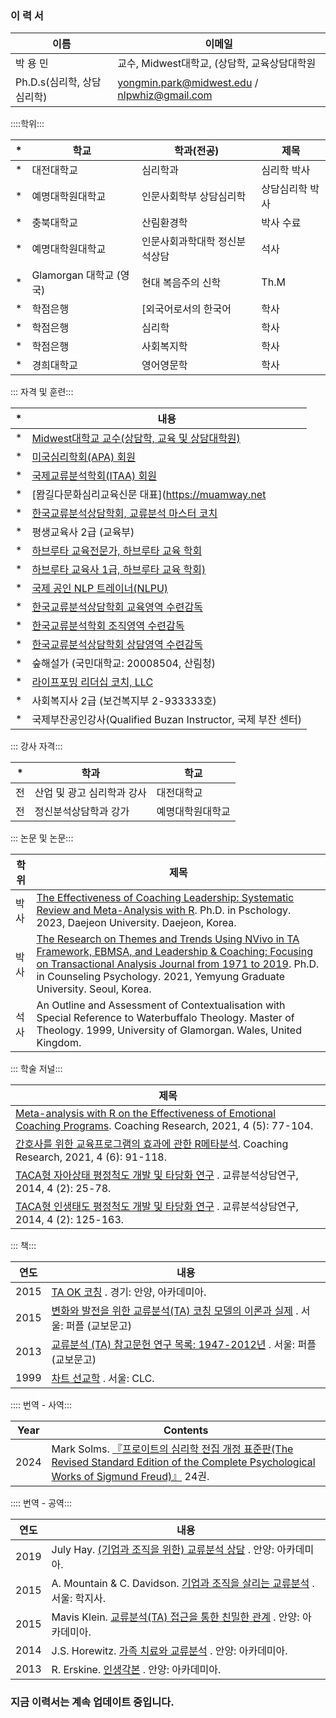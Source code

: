 ### 이 력 서 ###

이름|이메일|
|---|---|
|박 용 민|교수, Midwest대학교, (상담학, 교육상담대학원|
|Ph.D.s(심리학, 상담심리학)|yongmin.park@midwest.edu / nlpwhiz@gmail.com |

::::학위:::

|*|학교|학과(전공)|제목|
|---|---|---|---|
|*|대전대학교|심리학과|심리학 박사|
|*|예명대학원대학교|인문사회학부 상담심리학|상담심리학 박사|
|*|충북대학교|산림환경학|박사 수료
|*|예명대학원대학교 | 인문사회과학대학 정신분석상담 | 석사
|*|Glamorgan 대학교 (영국)|현대 복음주의 신학|Th.M|
|*|학점은행|[외국어로서의 한국어|학사|
|*|학점은행|심리학|학사|
|*|학점은행|사회복지학|학사|
|*|경희대학교|영어영문학|학사|

::: 자격 및 훈련:::

|*|내용|
|---|---|
|*|[Midwest대학교 교수(상담학, 교육 및 상담대학원)](https://www.midwest.edu/eng/02academic/05faculty.asp#) |
|*|[미국심리학회(APA) 회원](https://directory.apa.org/MemDirProfile?rid=phillip-park-347) |
|*|[국제교류분석학회(ITAA) 회원](https://membersarea.itaaworld.com/civicrm/profile/view?reset=1&id=21637&gid=18) |
|*|[뫔길다문화심리교육신문 대표](https://muamway.net |
|*|[한국교류분석상담학회, 교류분석 마스터 코치](https://taca.kr/new_2017_html/sub0403.php?search_gubunx=%B1%B3%B7%F9%BA%D0%BC%AE%B8%B6%BD%BA%C5%CD%C4%DA%C4%A1&search_date=&search_sido=&search_name=%B9%DA%BF%EB%B9%CE) |
|*|평생교육사 2급 (교육부)|
|*|[하브루타 교육전문가, 하브루타 교육 학회](https://cafe.naver.com/havrutaeducation/1993) |
|*|[하브루타 교육사 1급, 하브루타 교육 학회)](https://cafe.naver.com/havrutaeducation/1993) |
|*|[국제 공인 NLP 트레이너(NLPU)](https://www.nlpuniversitypress.com/gtcsessions/listmem.php?memID=965) |
|*|[한국교류분석상담학회 교육영역 수련감독](https://taca.kr/new_2017_html/sub0403.php?search_gubunx=%B1%B3%C0%B0%BF%B5%BF%AA%B1%B3%B7%F9%BA%D0%BC%AE%BC%F6%B7%C3%B0%A8%B5%B6%C0%DA&search_date=&search_sido=&search_name=%B9%DA%BF%EB%B9%CE) |
|*|[한국교류분석학회 조직영역 수련감독](https://taca.kr/new_2017_html/sub0403.php?search_gubunx=%C1%B6%C1%F7%BF%B5%BF%AAMasterTrainer&search_date=&search_sido=&search_name=%B9%DA%BF%EB%B9%CE) |
|*|[한국교류분석상담학회 상담영역 수련감독](https://taca.kr/new_2017_html/sub0403.php?search_gubunx=%BB%F3%B4%E3%BF%B5%BF%AA%B1%B3%B7%F9%BA%D0%BC%AE%BC%F6%B7%C3%B0%A8%B5%B6%C0%DA&search_date=&search_sido=&search_name=%B9%DA%BF%EB%B9%CE) |
|*|숲해설가 (국민대학교: 20008504, 산림청)|
|*|[라이프포밍 리더십 코치, LLC](https://lifeformingcoach.com/)|
|*|사회복지사 2급 (보건복지부 2-933333호)|
|*|국제부잔공인강사(Qualified Buzan Instructor, 국제 부잔 센터)|

::: 강사 자격:::

|*|학과|학교|
|---|---|---|
|전|산업 및 광고 심리학과 강사|대전대학교|
|전|정신분석상담학과 강가|예명대학원대학교|

::: 논문 및 논문:::

|학위|제목|
|---|---|
|박사|[The Effectiveness of Coaching Leadership: Systematic Review and Meta-Analysis with R](https://www.riss.kr/search/detail/DetailView.do?p_mat_type=be54d9b8bc7cdb09&control_no=db44d62eb467cc81ffe0bdc3ef48d419&keyword=). Ph.D. in Pschology. 2023, Daejeon University. Daejeon, Korea.|
|박사|[The Research on Themes and Trends Using NVivo in TA Framework, EBMSA, and Leadership & Coaching: Focusing on Transactional Analysis Journal from 1971 to 2019](https://www.riss.kr/search/detail/DetailView.do?p_mat_type=be54d9b8bc7cdb09&control_no=cdd2e96aca8fbfbaffe0bdc3ef48d419&keyword=The%20Research%20on%20Themes%20and%20Trends%20Using%20NVivo). Ph.D. in Counseling Psychology. 2021, Yemyung Graduate University. Seoul, Korea.|
|석사|An Outline and Assessment of Contextualisation with Special Reference to Waterbuffalo Theology. Master of Theology. 1999, University of Glamorgan. Wales, United Kingdom.|

::: 학술 저널:::

|제목|
|---|
|[Meta-analysis with R on the Effectiveness of Emotional Coaching Programs](https://www.riss.kr/search/detail/DetailView.do?p_mat_type=1a0202e37d52c72d&control_no=b373ff582345d4c37f7a54760bb41745&keyword=). Coaching Research, 2021, 4 (5): 77-104.|
|[간호사를 위한 교육프로그램의 효과에 관한 R메타분석](https://www.riss.kr/search/detail/DetailView.do?p_mat_type=1a0202e37d52c72d&control_no=56f597fd60b258b7b36097776a77e665&keyword=). Coaching Research, 2021, 4 (6): 91-118.|
|[TACA형 자아상태 평정척도 개발 및 타당화 연구](https://scholar.kyobobook.co.kr/file/view?downOrView=pdf&schlrCmdtcode=4050025445818&artlNum=10304397&artlName=TACA%ED%98%95%20%EC%9E%90%EC%95%84%EC%83%81%ED%83%9C%20%ED%8F%89%EC%A0%95%EC%B2%99%EB%8F%84%20%EA%B0%9C%EB%B0%9C%20%EB%B0%8F%20%ED%83%80%EB%8B%B9%ED%99%94%20%EC%97%B0%EA%B5%AC) . 교류분석상담연구, 2014, 4 (2): 25-78.|
|[TACA형 인생태도 평정척도 개발 및 타당화 연구](https://scholar.kyobobook.co.kr/file/view?downOrView=pdf&schlrCmdtcode=4050025445780&artlNum=10304400&artlName=TACA%ED%98%95%20%EC%9D%B8%EC%83%9D%ED%83%9C%EB%8F%84%20%ED%8F%89%EC%A0%95%EC%B2%99%EB%8F%84%20%EA%B0%9C%EB%B0%9C%20%EB%B0%8F%20%ED%83%80%EB%8B%B9%ED%99%94%20%EC%97%B0%EA%B5%AC) . 교류분석상담연구, 2014, 4 (2): 125-163.|

::: 책:::

|연도|내용|
|---|---|
|2015|[TA OK 코칭](https://www.riss.kr/search/detail/DetailView.do?p_mat_type=d7345961987b50bf&control_no=de34df5c136fc1f6ffe0bdc3ef48d419&keyword=) . 경기: 안양, 아카데미아.|
|2015|[변화와 발전을 위한 교류분석(TA) 코칭 모델의 이론과 실제](https://product.kyobobook.co.kr/detail/S000060601325) . 서울: 퍼플 (교보문고)|
|2013|[교류분석 (TA) 참고문헌 연구 목록: 1947-2012년](https://ebook-product.kyobobook.co.kr/dig/epd/ebook/E000003007652) . 서울: 퍼플 (교보문고)|
|1999|[차트 선교학](https://product.kyobobook.co.kr/detail/S000000589541) . 서울: CLC.|

:::: 번역 - 사역:::

|Year|Contents|
|---|---|
|2024| Mark Solms.  [『프로이트의 심리학 전집 개정 표준판(The Revised Standard Edition of the Complete Psychological Works of Sigmund Freud)』](https://knpaca.kr/translation/rse24/index.html) 24권.|

:::: 번역 - 공역:::

|연도|내용|
|---|---|
|2019|July Hay. [(기업과 조직을 위한) 교류분석 상담](https://product.kyobobook.co.kr/detail/S000000896704) . 안양: 아카데미아.|
|2015|A. Mountain & C. Davidson. [기업과 조직을 살리는 교류분석](https://product.kyobobook.co.kr/detail/S000001642587) . 서울: 학지사.|
|2015|Mavis Klein. [교류분석(TA) 접근을 통한 친밀한 관계](https://product.kyobobook.co.kr/detail/S000000896659) . 안양: 아카데미아.|
|2014|J.S. Horewitz. [가족 치료와 교류분석](https://product.kyobobook.co.kr/detail/S000000896645) . 안양: 아카데미아.|
|2013|R. Erskine. [인생각본](https://product.kyobobook.co.kr/detail/S000000896635) . 안양: 아카데미아.|


### 지금 이력서는 계속 업데이트 중입니다.
